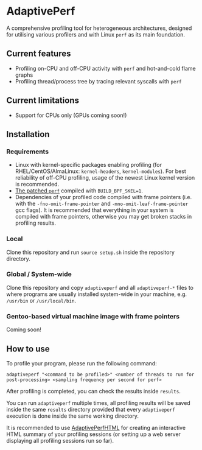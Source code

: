 # AdaptivePerf
A comprehensive profiling tool for heterogeneous architectures, designed for utilising various profilers and with Linux ```perf``` as its main foundation.

## Current features
* Profiling on-CPU and off-CPU activity with ```perf``` and hot-and-cold flame graphs
* Profiling thread/process tree by tracing relevant syscalls with ```perf```

## Current limitations
* Support for CPUs only (GPUs coming soon!)

## Installation
### Requirements
* Linux with kernel-specific packages enabling profiling (for RHEL/CentOS/AlmaLinux: ```kernel-headers```, ```kernel-modules```). For best reliability of off-CPU profiling, usage of the newest Linux kernel version is recommended.
* [The patched ```perf```](https://gitlab.cern.ch/syclops/linux/-/tree/master/tools/perf) compiled with ```BUILD_BPF_SKEL=1```.
* Dependencies of your profiled code compiled with frame pointers (i.e. with the ```-fno-omit-frame-pointer``` and ```-mno-omit-leaf-frame-pointer``` gcc flags). It is recommended that everything in your system is compiled with frame pointers, otherwise you may get broken stacks in profiling results.

### Local
Clone this repository and run ```source setup.sh``` inside the repository directory.

### Global / System-wide
Clone this repository and copy ```adaptiveperf``` and all ```adaptiveperf-*``` files to where programs are usually installed system-wide in your machine, e.g. ```/usr/bin``` or ```/usr/local/bin```.

### Gentoo-based virtual machine image with frame pointers
Coming soon!

## How to use
To profile your program, please run the following command:
```
adaptiveperf "<command to be profiled>" <number of threads to run for post-processing> <sampling frequency per second for perf> 
```

After profiling is completed, you can check the results inside ```results```.

You can run ```adaptiveperf``` multiple times, all profiling results will be saved inside the same ```results``` directory provided that every ```adaptiveperf``` execution is done inside the same working directory.

It is recommended to use [AdaptivePerfHTML](https://gitlab.cern.ch/syclops/adaptiveperfhtml) for creating an interactive HTML summary of your profiling sessions (or setting up a web server displaying all profiling sessions run so far).
